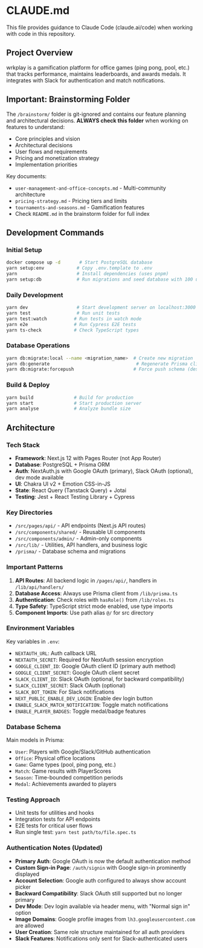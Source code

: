 # CLAUDE.md

This file provides guidance to Claude Code (claude.ai/code) when working with code in this repository.

## Project Overview
wrkplay is a gamification platform for office games (ping pong, pool, etc.) that tracks performance, maintains leaderboards, and awards medals. It integrates with Slack for authentication and match notifications.

## Important: Brainstorming Folder
The `/brainstorm/` folder is git-ignored and contains our feature planning and architectural decisions. **ALWAYS check this folder** when working on features to understand:
- Core principles and vision
- Architectural decisions
- User flows and requirements
- Pricing and monetization strategy
- Implementation priorities

Key documents:
- `user-management-and-office-concepts.md` - Multi-community architecture
- `pricing-strategy.md` - Pricing tiers and limits
- `tournaments-and-seasons.md` - Gamification features
- Check `README.md` in the brainstorm folder for full index

## Development Commands

### Initial Setup
```bash
docker compose up -d       # Start PostgreSQL database
yarn setup:env            # Copy .env.template to .env
yarn                      # Install dependencies (uses pnpm)
yarn setup:db             # Run migrations and seed database with 100 users
```

### Daily Development
```bash
yarn dev                  # Start development server on localhost:3000
yarn test                 # Run unit tests
yarn test:watch          # Run tests in watch mode
yarn e2e                 # Run Cypress E2E tests
yarn ts-check            # Check TypeScript types
```

### Database Operations
```bash
yarn db:migrate:local --name <migration_name>  # Create new migration
yarn db:generate                                # Regenerate Prisma client after schema changes
yarn db:migrate:forcepush                      # Force push schema (destructive)
```

### Build & Deploy
```bash
yarn build               # Build for production
yarn start               # Start production server
yarn analyse             # Analyze bundle size
```

## Architecture

### Tech Stack
- **Framework**: Next.js 12 with Pages Router (not App Router)
- **Database**: PostgreSQL + Prisma ORM
- **Auth**: NextAuth.js with Google OAuth (primary), Slack OAuth (optional), dev mode available
- **UI**: Chakra UI v2 + Emotion CSS-in-JS
- **State**: React Query (Tanstack Query) + Jotai
- **Testing**: Jest + React Testing Library + Cypress

### Key Directories
- `/src/pages/api/` - API endpoints (Next.js API routes)
- `/src/components/shared/` - Reusable UI components
- `/src/components/admin/` - Admin-only components
- `/src/lib/` - Utilities, API handlers, and business logic
- `/prisma/` - Database schema and migrations

### Important Patterns
1. **API Routes**: All backend logic in `/pages/api/`, handlers in `/lib/api/handlers/`
2. **Database Access**: Always use Prisma client from `/lib/prisma.ts`
3. **Authentication**: Check roles with `hasRole()` from `/lib/roles.ts`
4. **Type Safety**: TypeScript strict mode enabled, use type imports
5. **Component Imports**: Use path alias `@/` for src directory

### Environment Variables
Key variables in `.env`:
- `NEXTAUTH_URL`: Auth callback URL
- `NEXTAUTH_SECRET`: Required for NextAuth session encryption
- `GOOGLE_CLIENT_ID`: Google OAuth client ID (primary auth method)
- `GOOGLE_CLIENT_SECRET`: Google OAuth client secret
- `SLACK_CLIENT_ID`: Slack OAuth (optional, for backward compatibility)
- `SLACK_CLIENT_SECRET`: Slack OAuth (optional)
- `SLACK_BOT_TOKEN`: For Slack notifications
- `NEXT_PUBLIC_ENABLE_DEV_LOGIN`: Enable dev login button
- `ENABLE_SLACK_MATCH_NOTIFICATION`: Toggle match notifications
- `ENABLE_PLAYER_BADGES`: Toggle medal/badge features

### Database Schema
Main models in Prisma:
- `User`: Players with Google/Slack/GitHub authentication
- `Office`: Physical office locations
- `Game`: Game types (pool, ping pong, etc.)
- `Match`: Game results with PlayerScores
- `Season`: Time-bounded competition periods
- `Medal`: Achievements awarded to players

### Testing Approach
- Unit tests for utilities and hooks
- Integration tests for API endpoints
- E2E tests for critical user flows
- Run single test: `yarn test path/to/file.spec.ts`

### Authentication Notes (Updated)
- **Primary Auth**: Google OAuth is now the default authentication method
- **Custom Sign-in Page**: `/auth/signin` with Google sign-in prominently displayed
- **Account Selection**: Google auth configured to always show account picker
- **Backward Compatibility**: Slack OAuth still supported but no longer primary
- **Dev Mode**: Dev login available via header menu, with "Normal sign in" option
- **Image Domains**: Google profile images from `lh3.googleusercontent.com` are allowed
- **User Creation**: Same role structure maintained for all auth providers
- **Slack Features**: Notifications only sent for Slack-authenticated users